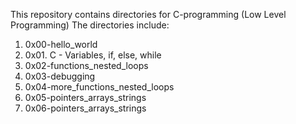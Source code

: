 This repository contains directories for C-programming (Low Level Programming)
The directories include:
1. 0x00-hello_world
2. 0x01. C - Variables, if, else, while
3. 0x02-functions_nested_loops
4. 0x03-debugging
5. 0x04-more_functions_nested_loops
6. 0x05-pointers_arrays_strings
7. 0x06-pointers_arrays_strings
